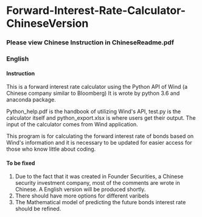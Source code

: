 # Forward-Interest-Rate-Calculator-ChineseVersion

### Please view Chinese Instruction in ChineseReadme.pdf

### English 

#### Instruction

This is a forward interest rate calculator using the Python API of Wind (a Chinese company similar to Bloomberg) It is wrote by python 3.6 and anaconda package. 

Python_help.pdf is the handbook of utilizing Wind's API, test.py is the calculator itself and python_export.xlsx is where users get their output. The input of the calculator comes from Wind application.

This program is for calculating the forward interest rate of bonds based on Wind's information and it is necessary to be updated for easier access for those who know little about coding.

#### To be fixed

1. Due to the fact that it was created in Founder Securities, a Chinese security investment company, most of the comments are wrote in Chinese. A English version will be produced shortly.
2. There should have more options for different varibels 
3. The Mathematical model of predicting the future bonds interest rate should be refined. 
